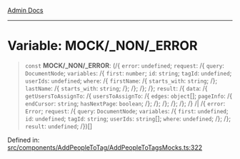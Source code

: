 [Admin Docs](/)

***

# Variable: MOCK/_NON/_ERROR

> `const` **MOCK/_NON/_ERROR**: (/{ `error`: `undefined`; `request`: /{ `query`: `DocumentNode`; `variables`: /{ `first`: `number`; `id`: `string`; `tagId`: `undefined`; `userIds`: `undefined`; `where`: /{ `firstName`: /{ `starts_with`: `string`; /}; `lastName`: /{ `starts_with`: `string`; /}; /}; /}; /}; `result`: /{ `data`: /{ `getUsersToAssignTo`: /{ `usersToAssignTo`: /{ `edges`: `object`[]; `pageInfo`: /{ `endCursor`: `string`; `hasNextPage`: `boolean`; /}; /}; /}; /}; /}; /} /| /{ `error`: `Error`; `request`: /{ `query`: `DocumentNode`; `variables`: /{ `first`: `undefined`; `id`: `undefined`; `tagId`: `string`; `userIds`: `string`[]; `where`: `undefined`; /}; /}; `result`: `undefined`; /})[]

Defined in: [src/components/AddPeopleToTag/AddPeopleToTagsMocks.ts:322](https://github.com/PalisadoesFoundation/talawa-admin/blob/main/src/components/AddPeopleToTag/AddPeopleToTagsMocks.ts#L322)
